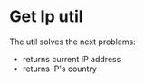 # Get Ip util

The util solves the next problems:

- returns current IP address
- returns IP's country

